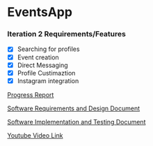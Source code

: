 # EventsApp

### Iteration 2 Requirements/Features

* [X] Searching for profiles
* [X] Event creation
* [X] Direct Messaging
* [X] Profile Custimaztion
* [X] Instagram integration

[Progress Report](https://github.com/Gregbgarman/EventsApp/blob/master/Progress%20Report%20Template.docx)

[Software Requirements and Design Document](https://github.com/Gregbgarman/EventsApp/blob/master/RD%20Template.docx)

[Software Implementation and Testing Document](https://github.com/Gregbgarman/EventsApp/blob/master/IT%20Template.docx)

[Youtube Video Link](https://youtu.be/GO7YOX7wp-o)
